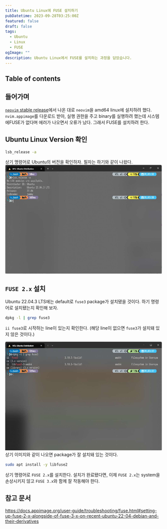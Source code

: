 ```yaml
---
title: Ubuntu Linux에 FUSE 설치하기
pubDatetime: 2023-09-28T03:25:00Z
featured: false
draft: false
tags:
  - Ubuntu
  - Linux
  - FUSE
ogImage: ""
description: Ubuntu Linux에서 FUSE를 설치하는 과정을 담았습니다.
---
```


## Table of contents

## 들어가며

[`neovim` stable release](https://github.com/neovim/neovim/releases/tag/stable)에서 나온 대로 `neovim`을 amd64 linux에 설치하려 했다.
`nvim.appimage`를 다운로드 받아, 실행 권한을 주고 binary를 실행하려 했는데 시스템에FUSE가 없다며 에러가 나오면서 오류가 났다.
그래서 FUSE를 설치하려 한다.

## Ubuntu Linux Version 확인

```bash
lsb_release -a
```

상기 명령어로 Ubuntu의 버전을 확인하자.
필자는 하기와 같이 나왔다.
![](/src/assets/image/install-fuse-on-ubuntu-linux-1695839485146.jpeg)

## `FUSE 2.x` 설치

Ubuntu 22.04.3 LTS에는 default로 `fuse3` package가 설치됐을 것이다.
하기 명령어로 설치됐는지 확인해 보자.

```bash
dpkg -l | grep fuse3
```

`ii fuse3`로 시작하는 line이 있는지 확인한다. (해당 line이 없으면 `fuse3`가 설치돼 있지 않은 것이다.)

![](/src/assets/image/install-fuse-on-ubuntu-linux-1695839873427.jpeg)
상기 이미지와 같이 나오면 package가 잘 설치돼 있는 것이다.

```bash
sudo apt install -y libfuse2
```

상기 명령어로 `FUSE 2.x`를 설치한다.
설치가 완료됐다면, 이제 `FUSE 2.x`는 system을 손상시키지 않고 `FUSE 3.x`와 함께 잘 작동해야 한다.

## 참고 문서

<https://docs.appimage.org/user-guide/troubleshooting/fuse.html#setting-up-fuse-2-x-alongside-of-fuse-3-x-on-recent-ubuntu-22-04-debian-and-their-derivatives>
